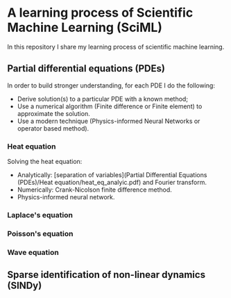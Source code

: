 # A learning process of Scientific Machine Learning (SciML)

In this repository I share my learning process of scientific machine learning.


## Partial differential equations (PDEs)

In order to build stronger understanding, for each PDE I do the following:

- Derive solution(s) to a particular PDE with a known method;
- Use a numerical algorithm (Finite difference or Finite element) to approximate the solution.
- Use a modern technique (Physics-informed Neural Networks or operator based method).

### Heat equation

Solving the heat equation:
- Analytically: [separation of variables](Partial Differential Equations (PDEs)/Heat equation/heat_eq_analyic.pdf) and Fourier transform.
- Numerically: Crank-Nicolson finite difference method.
- Physics-informed neural network.

### Laplace's equation

### Poisson's equation

### Wave equation

## Sparse identification of non-linear dynamics (SINDy)
